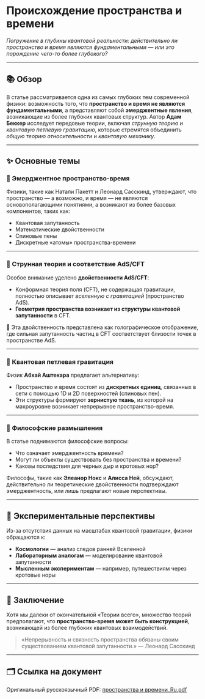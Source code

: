 # Происхождение пространства и времени

*Погружение в глубины квантовой реальности: действительно ли пространство и время являются фундаментальными — или это порождение чего-то более глубокого?*

---

## 📚 Обзор

В статье рассматривается одна из самых глубоких тем современной физики: возможность того, что **пространство и время не являются фундаментальными**, а представляют собой **эмерджентные явления**, возникающие из более глубоких квантовых структур. Автор **Адам Беккер** исследует передовые теории, включая *струнную теорию* и *квантовую петлевую гравитацию*, которые стремятся объединить *общую теорию относительности* и *квантовую механику*.

---

## ✨ Основные темы

### 🧠 Эмерджентное пространство-время

Физики, такие как Натали Пакетт и Леонард Сасскинд, утверждают, что пространство — а возможно, и время — не являются основополагающими понятиями, а возникают из более базовых компонентов, таких как:

- Квантовая запутанность
- Математические двойственности
- Спиновые пены
- Дискретные «атомы» пространства-времени

---

### 🧵 Струнная теория и соответствие AdS/CFT

Особое внимание уделено **двойственности AdS/CFT**:

- Конформная теория поля (CFT), не содержащая гравитации, полностью описывает *вселенную с гравитацией* (пространство AdS).
- **Геометрия пространства возникает из структуры квантовой запутанности** в CFT.

📖 Эта двойственность представлена как голографическое отображение, где сильная запутанность частиц в CFT соответствует близости точек в пространстве AdS.

---

### 🔁 Квантовая петлевая гравитация

Физик **Абхай Аштекара** предлагает альтернативу:

- Пространство и время состоят из **дискретных единиц**, связанных в сети с помощью 1D и 2D поверхностей (спиновых пен).
- Эти структуры формируют **зернистую ткань**, из которой на макроуровне возникает непрерывное пространство-время.

---

### 🧩 Философские размышления

В статье поднимаются философские вопросы:

- Что означает эмерджентность времени?
- Могут ли объекты существовать без пространства и времени?
- Каковы последствия для черных дыр и кротовых нор?

Философы, такие как **Элеанор Нокс** и **Алисса Ней**, обсуждают, действительно ли теоретические двойственности подтверждают эмерджентность, или лишь предлагают новые перспективы.

---

## 🧪 Экспериментальные перспективы

Из-за отсутствия данных на масштабах квантовой гравитации, физики обращаются к:

- **Космологии** — анализ следов ранней Вселенной
- **Лабораторным аналогам** — моделирование квантовой запутанности
- **Мысленным экспериментам** — например, путешествиям через кротовые норы

---

## 🏁 Заключение

Хотя мы далеки от окончательной «Теории всего», множество теорий предполагают, что **пространство-время может быть конструкцией**, возникающей из более глубоких квантовых взаимодействий.

> «Непрерывность и связность пространства обязаны своим существованием квантовой запутанности.» — Леонард Сасскинд

---

## 🗂️ Ссылка на документ

Оригинальный русскоязычный PDF: [пространства и времени\_Ru.pdf](пространства%20и%20времени_En.pdf)
